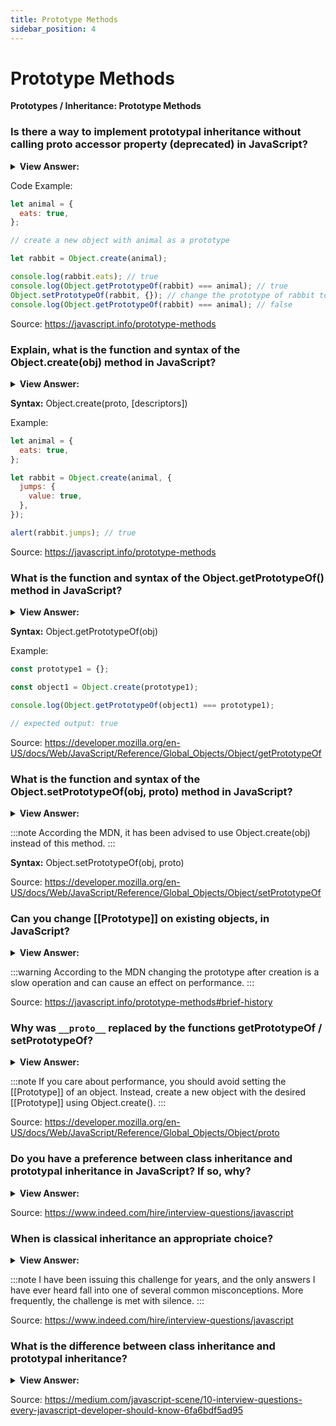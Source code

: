 ```yaml
---
title: Prototype Methods
sidebar_position: 4
---
```


# Prototype Methods

**Prototypes / Inheritance: Prototype Methods**

<head>
  <title>Prototype Methods - JavaScript Interview Questions & Answers</title>
  <meta charSet="utf-8" />
</head>

### Is there a way to implement prototypal inheritance without calling proto accessor property (deprecated) in JavaScript?

<details>
  <summary><strong>View Answer:</strong></summary>
  <div>
  <div><strong>Interview Response:</strong> Since, the proto property is deprecated based the JavaScript specification. There are three modern methods that can be used in prototypal inheritance including Object.create(obj), Object.getPrototypeOf(obj), and Object.setPrototypeOf(obj, proto).<br /><br /> The Object.create(obj) method which is used to create an empty object with given proto as prototype and optional property descriptors. The Object.getPrototypeOf(obj) that returns the prototype of an object, and Object. Object.setPrototypeOf(obj, proto) which sets the prototyple of obj to proto.
</div>
  </div>
</details>

Code Example:

```js
let animal = {
  eats: true,
};

// create a new object with animal as a prototype

let rabbit = Object.create(animal);

console.log(rabbit.eats); // true
console.log(Object.getPrototypeOf(rabbit) === animal); // true
Object.setPrototypeOf(rabbit, {}); // change the prototype of rabbit to {}
console.log(Object.getPrototypeOf(rabbit) === animal); // false
```

Source: <https://javascript.info/prototype-methods>

### Explain, what is the function and syntax of the Object.create(obj) method in JavaScript?

<details>
  <summary><strong>View Answer:</strong></summary>
  <div>
  <div><strong>Interview Response:</strong> The Object.create() method creates a new object, using an existing object as the prototype of the newly created object. It has two parameters including the proto and the descriptors. The proto parameter is the object which should be the prototype of the newly created object. The descriptors are defined as an object whose enumerable properties specify property descriptors to be added to the newly created object.</div><br />
  <div><strong>Technical Response:</strong> The Object.create() method creates a new object, using an existing object as the prototype of the newly created object. It has two parameters including the proto and the descriptors (propertiesObject in the specification). The proto parameter is the object which should be the prototype of the newly created object. The descriptors (propertiesObject) are defined as, if specified and not undefined, an object whose enumerable own properties (that is, those properties defined upon itself and not enumerable properties along its prototype chain) specify property descriptors to be added to the newly created object, with the corresponding property names. These properties correspond to the second argument of Object.defineProperties(). Basically, the descriptors are like property flags.
  </div>
  </div>
</details>

**Syntax:** Object.create(proto, [descriptors])

Example:

```js
let animal = {
  eats: true,
};

let rabbit = Object.create(animal, {
  jumps: {
    value: true,
  },
});

alert(rabbit.jumps); // true
```

Source: <https://javascript.info/prototype-methods>

### What is the function and syntax of the Object.getPrototypeOf() method in JavaScript?

<details>
  <summary><strong>View Answer:</strong></summary>
  <div>
  <div><strong>Interview Response:</strong> The Object.getPrototypeOf(obj) method returns the prototype of the specified object. If there are no inherited properties, null is returned.
</div>
  </div>
</details>

**Syntax:** Object.getPrototypeOf(obj)

Example:

```js
const prototype1 = {};

const object1 = Object.create(prototype1);

console.log(Object.getPrototypeOf(object1) === prototype1);

// expected output: true
```

Source: <https://developer.mozilla.org/en-US/docs/Web/JavaScript/Reference/Global_Objects/Object/getPrototypeOf>

### What is the function and syntax of the Object.setPrototypeOf(obj, proto) method in JavaScript?

<details>
  <summary><strong>View Answer:</strong></summary>
  <div>
  <div><strong>Interview Response:</strong> The Object.setPrototypeOf() method sets the prototype of a specified object to another object or null.
</div>
  </div>
</details>

:::note
According the MDN, it has been advised to use Object.create(obj) instead of this method.
:::

**Syntax:** Object.setPrototypeOf(obj, proto)

Source: <https://developer.mozilla.org/en-US/docs/Web/JavaScript/Reference/Global_Objects/Object/setPrototypeOf>

### Can you change [[Prototype]] on existing objects, in JavaScript?

<details>
  <summary><strong>View Answer:</strong></summary>
  <div>
  <div><strong>Interview Response:</strong> Yes, but it is considered a bad idea. We can get/set [[Prototype]] at any time. But usually, we only set it once at the object creation time and not modify it after that time.</div><br />
  <div><strong>Technical Response:</strong> Technically Yes, but it is considered a bad idea. We can get/set [[Prototype]] at any time. But usually, we only set it once at the object creation time and not modify it after that time. Changing a prototype “on-the-fly” with Object.setPrototypeOf or `obj.__proto__=` is a slow operation as it breaks internal optimizations for object property access operations. So, we should avoid it unless you know what you are doing, or JavaScript speed totally does not matter for you.
  </div>
  </div>
</details>

:::warning
According to the MDN changing the prototype after creation is a slow operation and can cause an effect on performance.
:::

Source: <https://javascript.info/prototype-methods#brief-history>

### Why was `__proto__` replaced by the functions getPrototypeOf / setPrototypeOf?

<details>
  <summary><strong>View Answer:</strong></summary>
  <div>
  <div><strong>Interview Response:</strong> According to the MDN, it was replaced with getPrototypeOf and setPrototypeOf, because of the performance issues related to its use.
</div>
  </div>
</details>

:::note
If you care about performance, you should avoid setting the [[Prototype]] of an object. Instead, create a new object with the desired [[Prototype]] using Object.create().
:::

Source: <https://developer.mozilla.org/en-US/docs/Web/JavaScript/Reference/Global_Objects/Object/proto>

### Do you have a preference between class inheritance and prototypal inheritance in JavaScript? If so, why?

<details>
  <summary><strong>View Answer:</strong></summary>
  <div>
  <div><strong>Interview Response:</strong> When using class inheritance, instances inherit from classes. This creates hierarchical class taxonomies. On the other hand, with prototypal inheritance, instances inherit from other objects, and they can be created from multiple objects. I prefer prototypal inheritance because it is easier and much more flexible.
</div>
  </div>
</details>

Source: <https://www.indeed.com/hire/interview-questions/javascript>

### When is classical inheritance an appropriate choice?

<details>
  <summary><strong>View Answer:</strong></summary>
  <div>
  <div><strong>Interview Response:</strong> The answer is never, or almost never. Certainly, never more than one level. Multi-level class hierarchies are an anti-pattern. It can lead to problems like method collision, which is not good.
</div>
  </div>
</details>

:::note
I have been issuing this challenge for years, and the only answers I have ever heard fall into one of several common misconceptions. More frequently, the challenge is met with silence.
:::

Source: <https://www.indeed.com/hire/interview-questions/javascript>

### What is the difference between class inheritance and prototypal inheritance?

<details>
  <summary><strong>View Answer:</strong></summary>
  <div>
  <div><strong>Interview Response:</strong> Classes inherit from classes created in sub-classes using a hierarchical class taxonomy. Prototypal inheritance is based on a prototype working as an object instance where objects inherit directly from other objects. The difference is that class taxonomy is not a derivative of prototypal inheritance.</div><br />
  <div><strong>Technical Response:</strong><br /><br /> <strong>Class Inheritance:</strong> Instances inherit from classes (like a blueprint or a description of the class) and create sub-class relationships: hierarchical class taxonomies. Instances are typically instantiated via constructor functions with the `new` keyword. Class inheritance may or may not use the `class` keyword from ES6.<br /><br /> <strong>Prototypal Inheritance:</strong> Instances inherit directly from other objects. Instances are typically instantiated via factory functions or `Object.create()`. Instances may be composed from many different objects, allowing for easy selective inheritance.
  </div>
  </div>
</details>

Source: <https://medium.com/javascript-scene/10-interview-questions-every-javascript-developer-should-know-6fa6bdf5ad95>
